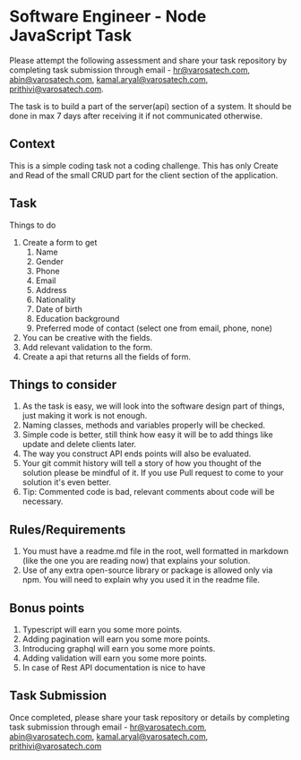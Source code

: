 # Software Engineer - Node JavaScript Task 
Please attempt the following assessment and share your task repository by completing task submission through email - hr@varosatech.com, abin@varosatech.com, 
kamal.aryal@varosatech.com, prithivi@varosatech.com. 

The task is to build a part of the server(api) section of a system. It should be done in max 7
days after receiving it if not communicated otherwise.

## Context
This is a simple coding task not a coding challenge. This has only Create and Read of
the small CRUD part for the client section of the application.

## Task
Things to do
1. Create a form to get
    1. Name
    2. Gender
    3. Phone
    4. Email
    5. Address
    6. Nationality
    7. Date of birth
    8. Education background
    9. Preferred mode of contact (select one from email, phone, none)
2. You can be creative with the fields.
3. Add relevant validation to the form.
4. Create a api that returns all the fields of form.

## Things to consider
1. As the task is easy, we will look into the software design part of things, just
making it work is not enough.
2. Naming classes, methods and variables properly will be checked.
3. Simple code is better, still think how easy it will be to add things like update and
delete clients later.
4. The way you construct API ends points will also be evaluated.
5. Your git commit history will tell a story of how you thought of the solution please
be mindful of it. If you use Pull request to come to your solution it's even better.
7. Tip: Commented code is bad, relevant comments about code will be necessary.

## Rules/Requirements
1. You must have a readme.md file in the root, well formatted in markdown (like the
one you are reading now) that explains your solution.
2. Use of any extra open-source library or package is allowed only via npm. You will
need to explain why you used it in the readme file.

## Bonus points
1. Typescript will earn you some more points.
2. Adding pagination will earn you some more points.
3. Introducing graphql will earn you some more points.
4. Adding validation will earn you some more points.
5. In case of Rest API documentation is nice to have


## Task Submission

Once completed, please share your task repository or details by completing task submission through email - hr@varosatech.com, abin@varosatech.com, 
kamal.aryal@varosatech.com, prithivi@varosatech.com
